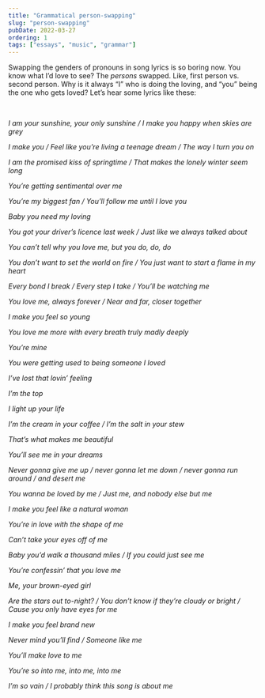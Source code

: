 ```yaml
---
title: "Grammatical person-swapping"
slug: "person-swapping"
pubDate: 2022-03-27
ordering: 1
tags: ["essays", "music", "grammar"]
---
```


<span class="small-caps">Swapping the genders</span> of pronouns in song lyrics is so boring now. You know what I’d love to see? The _persons_ swapped. Like, first person vs. second person. Why is it always “I” who is doing the loving, and “you” being the one who gets loved? Let’s hear some lyrics like these:

<br />

<i>

I am your sunshine, your only sunshine / I make you happy when skies are grey

I make you / Feel like you’re living a teenage dream / The way I turn you on

I am the promised kiss of springtime / That makes the lonely winter seem long

You’re getting sentimental over me

You’re my biggest fan / You’ll follow me until I love you

Baby you need my loving

You got your driver’s licence last week / Just like we always talked about

You can’t tell why you love me, but you do, do, do

You don’t want to set the world on fire / You just want to start a flame in my heart

Every bond I break / Every step I take / You’ll be watching me

You love me, always forever / Near and far, closer together

I make you feel so young

You love me more with every breath truly madly deeply

You’re mine

You were getting used to being someone I loved

I’ve lost that lovin’ feeling

I’m the top

I light up your life

I’m the cream in your coffee / I’m the salt in your stew

That’s what makes me beautiful

You’ll see me in your dreams

Never gonna give me up / never gonna let me down / never gonna run around / and desert me

You wanna be loved by me / Just me, and nobody else but me

I make you feel like a natural woman

You’re in love with the shape of me

Can’t take your eyes off of me

Baby you’d walk a thousand miles / If you could just see me

You’re confessin’ that you love me

Me, your brown-eyed girl

Are the stars out to-night? / You don’t know if they’re cloudy or bright / Cause you only have eyes for me

I make you feel brand new

Never mind you’ll find / Someone like me

You’ll make love to me

You’re so into me, into me, into me

I’m so vain / I probably think this song is about me

</i>